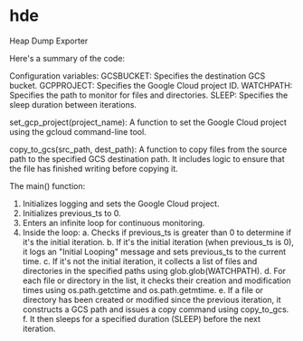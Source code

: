 # hde
Heap Dump Exporter

Here's a summary of the code:

Configuration variables:
   GCSBUCKET: Specifies the destination GCS bucket.
   GCPPROJECT: Specifies the Google Cloud project ID.
   WATCHPATH: Specifies the path to monitor for files and directories.
   SLEEP: Specifies the sleep duration between iterations.

set_gcp_project(project_name): A function to set the Google Cloud project using the gcloud command-line tool.

copy_to_gcs(src_path, dest_path): A function to copy files from the source path to the specified GCS destination path. It includes logic to ensure that the file has finished writing before copying it.

The main() function:
1. Initializes logging and sets the Google Cloud project.
2. Initializes previous_ts to 0.
3. Enters an infinite loop for continuous monitoring.
4. Inside the loop:
   a. Checks if previous_ts is greater than 0 to determine if it's the initial iteration.
   b. If it's the initial iteration (when previous_ts is 0), it logs an "Initial Looping" message and sets previous_ts to the current time.
   c. If it's not the initial iteration, it collects a list of files and directories in the specified paths using glob.glob(WATCHPATH).
   d. For each file or directory in the list, it checks their creation and modification times using os.path.getctime and os.path.getmtime.
   e. If a file or directory has been created or modified since the previous iteration, it constructs a GCS path and issues a copy command using copy_to_gcs.
   f. It then sleeps for a specified duration (SLEEP) before the next iteration.

